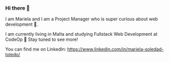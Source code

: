 ### Hi there 👋

I am Mariela and I am a Project Manager who is super curious about web development :dragon_face:.

I am currently living in Malta and studying Fullstack Web Development at CodeOp :rocket: Stay tuned to see more!

You can find me on LinkedIn: https://www.linkedin.com/in/mariela-soledad-toledo/



<!--
**msdrucila/msdrucila** is a ✨ _special_ ✨ repository because its `README.md` (this file) appears on your GitHub profile.

Here are some ideas to get you started:

- 🔭 I’m currently working on ...
- 🌱 I’m currently learning ...
- 👯 I’m looking to collaborate on ...
- 🤔 I’m looking for help with ...
- 💬 Ask me about ...
- 📫 How to reach me: ...
- 😄 Pronouns: ...
- ⚡ Fun fact: ...
-->
